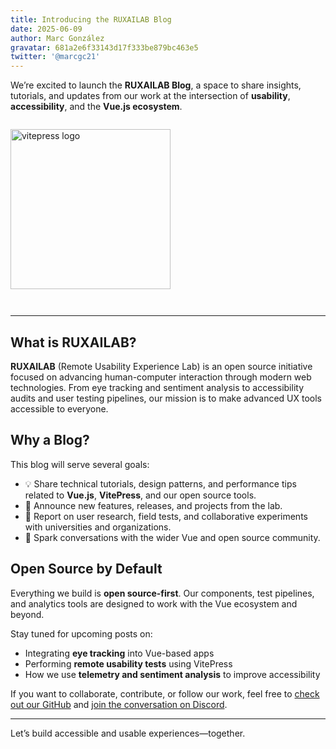 ```yaml
---
title: Introducing the RUXAILAB Blog
date: 2025-06-09
author: Marc González
gravatar: 681a2e6f33143d17f333be879bc463e5
twitter: '@marcgc21'
---
```



We’re excited to launch the **RUXAILAB Blog**, a space to share insights, tutorials, and updates from our work at the intersection of **usability**, **accessibility**, and the **Vue.js ecosystem**.
<img src="https://vitepress.dev/vitepress-logo-large.webp" alt="vitepress logo"  style="width:256px; margin:2em auto;">


---

## What is RUXAILAB?

**RUXAILAB** (Remote Usability Experience Lab) is an open source initiative focused on advancing human-computer interaction through modern web technologies. From eye tracking and sentiment analysis to accessibility audits and user testing pipelines, our mission is to make advanced UX tools accessible to everyone.

## Why a Blog?

This blog will serve several goals:

- 💡 Share technical tutorials, design patterns, and performance tips related to **Vue.js**, **VitePress**, and our open source tools.
- 📢 Announce new features, releases, and projects from the lab.
- 🧪 Report on user research, field tests, and collaborative experiments with universities and organizations.
- 💬 Spark conversations with the wider Vue and open source community.

## Open Source by Default

Everything we build is **open source-first**. Our components, test pipelines, and analytics tools are designed to work with the Vue ecosystem and beyond.

Stay tuned for upcoming posts on:
- Integrating **eye tracking** into Vue-based apps
- Performing **remote usability tests** using VitePress
- How we use **telemetry and sentiment analysis** to improve accessibility

If you want to collaborate, contribute, or follow our work, feel free to [check out our GitHub](https://github.com/ruxailab) and [join the conversation on Discord](https://discord.gg/your-invite-link).

---

Let’s build accessible and usable experiences—together.
